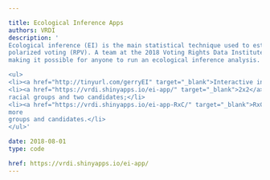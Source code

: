 ```yaml
---

title: Ecological Inference Apps
authors: VRDI
description: '
Ecological inference (EI) is the main statistical technique used to establish racially
polarized voting (RPV). A team at the 2018 Voting Rights Data Institute created R Shiny apps
making it possible for anyone to run an ecological inference analysis.

<ul>
<li><a href="http://tinyurl.com/gerryEI" target="_blank">Interactive introduction to EI</a></li>
<li><a href="https://vrdi.shinyapps.io/ei-app/" target="_blank">2x2</a> tool, for two
racial groups and two candidates;</li>
<li><a href="https://vrdi.shinyapps.io/ei-app-RxC/" target="_blank">RxC</a> tool, for
more
groups and candidates.</li>
</ul>'

date: 2018-08-01
type: code

href: https://vrdi.shinyapps.io/ei-app/
---
```

